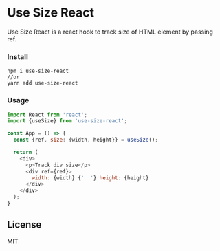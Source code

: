 # Use Size React

Use Size React is a react hook to track size of HTML element by passing ref.

### Install
```
npm i use-size-react
//or
yarn add use-size-react
```


### Usage
```js
import React from 'react';
import {useSize} from 'use-size-react';

const App = () => {
  const {ref, size: {width, height}} = useSize();

  return (
    <div>
      <p>Track div size</p>
      <div ref={ref}>
        width: {width} {'  '} height: {height}
      </div>
    </div>
  );
}

```

## License

MIT

